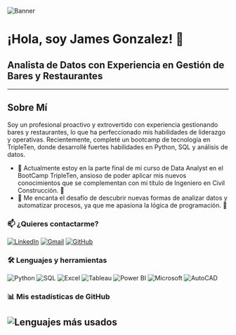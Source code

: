 ![Banner](https://drive.google.com/uc?export=view&id=18W395rOzRWftwDoW20cfm6axSUu4wwjL)
# ¡Hola, soy James Gonzalez! 👋

## Analista de Datos con Experiencia en Gestión de Bares y Restaurantes

---

## Sobre Mí

Soy un profesional proactivo y extrovertido con experiencia gestionando bares y restaurantes, lo que ha perfeccionado mis habilidades de liderazgo y operativas. Recientemente, completé un bootcamp de tecnología en TripleTen, donde desarrollé fuertes habilidades en Python, SQL y análisis de datos.

- 🌱 Actualmente estoy en la parte final de mi curso de Data Analyst en el BootCamp TripleTen, ansioso de poder aplicar mis nuevos conocimientos que se complementan con mi título de Ingeniero en Civil Construcción. 💪
- 💖 Me encanta el desafío de descubrir nuevas formas de analizar datos y automatizar procesos, ya que me apasiona la lógica de programación. 🤖

### 📫 ¿Quieres contactarme?

[![LinkedIn](https://img.shields.io/badge/LinkedIn-0077B5?style=for-the-badge&logo=linkedin&logoColor=white)](https://www.linkedin.com/in/jamesdagm)
[![Gmail](https://img.shields.io/badge/Gmail-D14836?style=for-the-badge&logo=gmail&logoColor=white)](mailto:jamesdavidgm@gmail.com)
[![GitHub](https://img.shields.io/badge/GitHub-181717?style=for-the-badge&logo=github&logoColor=white)](https://github.com/jamesdagm)


### 🛠️ Lenguajes y herramientas

![Python](https://img.shields.io/badge/Python-3776AB?style=for-the-badge&logo=python&logoColor=white)
![SQL](https://img.shields.io/badge/SQL-4479A1?style=for-the-badge&logo=postgresql&logoColor=white)
![Excel](https://img.shields.io/badge/Excel-217346?style=for-the-badge&logo=microsoft-excel&logoColor=white)
![Tableau](https://img.shields.io/badge/Tableau-E97627?style=for-the-badge&logo=tableau&logoColor=white)
![Power BI](https://img.shields.io/badge/Power_BI-F2C811?style=for-the-badge&logo=power-bi&logoColor=white)
![Microsoft](https://img.shields.io/badge/Microsoft-0078D4?style=for-the-badge&logo=microsoft&logoColor=white)
![AutoCAD](https://img.shields.io/badge/AutoCAD-EE3124?style=for-the-badge&logo=autodesk&logoColor=white)

### 📊 Mis estadísticas de GitHub

![Lenguajes más usados](https://github-readme-stats.vercel.app/api/top-langs/?username=jamesdagm&layout=compact&theme=gray)
---

